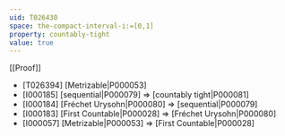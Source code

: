 ```yaml
---
uid: T026430
space: the-compact-interval-i:=[0,1]
property: countably-tight
value: true
---
```

[[Proof]]

* [T026394] [Metrizable|P000053]
* [I000185] [sequential|P000079] => [countably tight|P000081]
* [I000184] [Fréchet Urysohn|P000080] => [sequential|P000079]
* [I000183] [First Countable|P000028] => [Fréchet Urysohn|P000080]
* [I000057] [Metrizable|P000053] => [First Countable|P000028]

